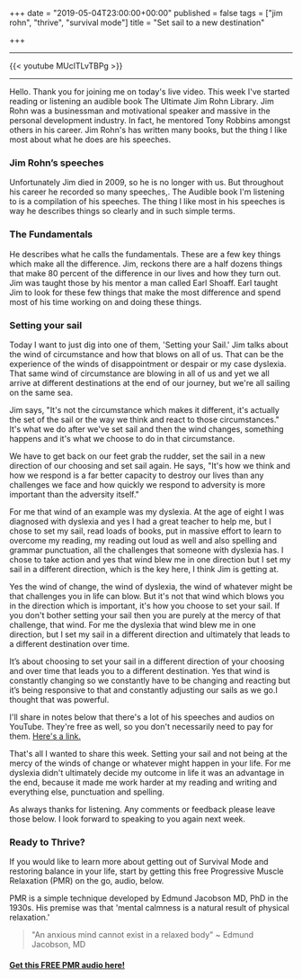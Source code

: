 +++
date = "2019-05-04T23:00:00+00:00"
published = false
tags = ["jim rohn", "thrive", "survival mode"]
title = "Set sail to a new destination"

+++
***
{{< youtube MUclTLvTBPg >}}
***


Hello. Thank you for joining me on today's live video. This week I've started reading or listening an audible book The Ultimate Jim Rohn Library. Jim Rohn was a businessman and motivational speaker and massive in the personal development industry. In fact, he mentored Tony Robbins amongst others in his career. Jim Rohn's has written many books, but the thing I like most about what he does are his speeches.

### Jim Rohn’s speeches

Unfortunately Jim died in 2009, so he is no longer with us. But throughout his career he recorded so many speeches,. The Audible book I'm listening to is a compilation of his speeches. The thing l like most in his speeches is way he describes things so clearly and in such simple terms. 

### The Fundamentals

He describes what he calls the fundamentals. These are a few key things which make all the difference. Jim, reckons there are a half dozens things that make 80 percent of the difference in our lives and how they turn out. Jim was taught those by his mentor a man called Earl Shoaff. Earl taught Jim to look for these few things that make the most difference and spend most of his time working on and doing these things. 

### Setting your sail

Today I want to just dig into one of them, 'Setting your Sail.' Jim talks about the wind of circumstance and how that blows on all of us. That can be the experience of the winds of disappointment or despair or my case dyslexia. That same wind of circumstance are blowing in all of us and yet we all arrive at different destinations at the end of our journey, but we're all sailing on the same sea. 

Jim says, "It's not the circumstance which makes it different, it's actually the set of the sail or the way we think and react to those circumstances." It's what we do after we've set sail and then the wind changes, something happens and it's what we choose to do in that circumstance.

We have to get back on our feet grab the rudder, set the sail in a new direction of our choosing and set sail again. He says, "It's how we think and how we respond is a far better capacity to destroy our lives than any challenges we face and how quickly we respond to adversity is more important than the adversity itself." 

For me that wind of an example was my dyslexia. At the age of eight I was diagnosed with dyslexia and yes I had a great teacher to help me, but I chose to set my sail, read loads of books, put in massive effort to learn to overcome my reading, my reading out loud as well and also spelling and grammar punctuation, all the challenges that someone with dyslexia has. I chose to take action and yes that wind blew me in one direction but I set my sail in a different direction, which is the key here, I think Jim is getting at.  

Yes the wind of change, the wind of dyslexia, the wind of whatever might be that challenges you in life can blow. But it's not that wind which blows you in the direction which is important, it's how you choose to set your sail. If you don't bother setting your sail then you are purely at the mercy of that challenge, that wind.
For me the dyslexia that wind blew me in one direction, but I set my sail in a different direction and ultimately that leads to a different destination over time.

It’s about choosing to set your sail in a different direction of your choosing and over time that leads you to a different destination. Yes that wind is constantly changing so we constantly have to be changing and reacting but it’s being responsive to that and constantly adjusting our sails as we go.I thought that was powerful. 

I'll share in notes below that there's a lot of his speeches and audios on YouTube. They're free as well, so you don't necessarily need to pay for them. [Here's a link.](https://youtu.be/qRLLH1fL6cI)

That's all I wanted to share this week. Setting your sail and not being at the mercy of the winds of change or whatever might happen in your life. For me dyslexia didn't ultimately decide my outcome in life it was an advantage in the end, because it made me work harder at my reading and writing and everything else, punctuation and spelling.

As always thanks for listening. Any comments or feedback please leave those below. I look forward to speaking to you again next week.


### Ready to Thrive?

If you would like to learn more about getting out of Survival Mode and restoring balance in your life, start by getting this free Progressive Muscle Relaxation (PMR) on the go, audio, below. 

PMR is a simple technique developed by Edmund Jacobson MD, PhD in the 1930s. His premise was that 'mental calmness is a natural result of physical relaxation.' 

> "An anxious mind cannot exist in a relaxed body" ~ Edmund Jacobson, MD


#### [Get this FREE PMR audio here!](https://fearextinguishers.com/)